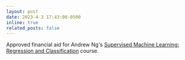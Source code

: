 ```yaml
---
layout: post
date: 2023-4-3 17:43:00-0500
inline: true
related_posts: false
---
```


Approved financial aid for Andrew Ng's [Supervised Machine Learning: Regression and Classification](https://www.coursera.org/learn/machine-learning) course.